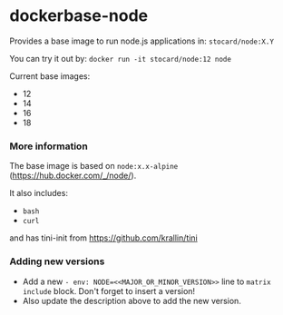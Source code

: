 # dockerbase-node

Provides a base image to run node.js applications in: `stocard/node:X.Y`

You can try it out by: `docker run -it stocard/node:12 node`

Current base images:
- 12
- 14
- 16
- 18

### More information

The base image is based on `node:x.x-alpine` (https://hub.docker.com/_/node/).

It also includes:

* `bash`
* `curl`

and has tini-init from https://github.com/krallin/tini

### Adding new versions

* Add a new `- env: NODE=<<MAJOR_OR_MINOR_VERSION>>` line to `matrix include` block. Don't forget to insert a version!
* Also update the description above to add the new version.
